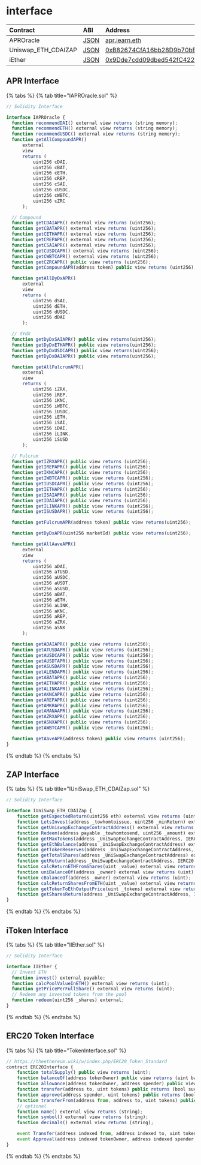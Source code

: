 # interface

| Contract | ABI | Address |
| :--- | :--- | :--- |
| APROracle | [JSON](https://github.com/yearn/apr-oracle/blob/master/build/contracts/APROracle.json) | [apr.iearn.eth](https://etherscan.io/address/0x97ff4a1b787ade6b94cca95b61f79417c673331d#code) |
| Uniswap\_ETH\_CDAIZAP | [JSON](https://github.com/yearn/zap/blob/master/build/contracts/UniSwap_ETH_CDAIZap.json) | [0xB82674CfA16bb28D9b70bEC830fF24BAEC6B1337](https://etherscan.io/address/0xb82674cfa16bb28d9b70bec830ff24baec6b1337#code) |
| iEther | [JSON](https://github.com/yearn/itoken/blob/master/build/contracts/IEther.json) | [0x9Dde7cdd09dbed542fC422d18d89A589fA9fD4C0](https://etherscan.io/address/0x9dde7cdd09dbed542fc422d18d89a589fa9fd4c0#code) |

## APR Interface

{% tabs %}
{% tab title="IAPROracle.sol" %}
```javascript
// Solidity Interface

interface IAPROracle {
  function recommendDAI() external view returns (string memory);
  function recommendETH() external view returns (string memory);
  function recommendUSDC() external view returns (string memory);
  function getAllCompoundAPR()
      external
      view
      returns (
          uint256 cDAI,
          uint256 cBAT,
          uint256 cETH,
          uint256 cREP,
          uint256 cSAI,
          uint256 cUSDC,
          uint256 cWBTC,
          uint256 cZRC
      );

  // Compound
  function getCDAIAPR() external view returns (uint256);
  function getCBATAPR() external view returns (uint256);
  function getCETHAPR() external view returns (uint256);
  function getCREPAPR() external view returns (uint256);
  function getCSAIAPR() external view returns (uint256);
  function getCUSDCAPR() external view returns (uint256);
  function getCWBTCAPR() external view returns (uint256);
  function getCZRCAPR() public view returns (uint256);
  function getCompoundAPR(address token) public view returns (uint256);

  function getAllDyDxAPR()
      external
      view
      returns (
          uint256 dSAI,
          uint256 dETH,
          uint256 dUSDC,
          uint256 dDAI
      );

  // dYdX
  function getDyDxSAIAPR() public view returns(uint256);
  function getDyDxETHAPR() public view returns(uint256);
  function getDyDxUSDCAPR() public view returns(uint256);
  function getDyDxDAIAPR() public view returns(uint256);

  function getAllFulcrumAPR()
      external
      view
      returns (
          uint256 iZRX,
          uint256 iREP,
          uint256 iKNC,
          uint256 iWBTC,
          uint256 iUSDC,
          uint256 iETH,
          uint256 iSAI,
          uint256 iDAI,
          uint256 iLINK,
          uint256 iSUSD
      );

  // Fulcrum
  function getIZRXAPR() public view returns (uint256);
  function getIREPAPR() public view returns (uint256);
  function getIKNCAPR() public view returns (uint256);
  function getIWBTCAPR() public view returns (uint256);
  function getIUSDCAPR() public view returns (uint256);
  function getIETHAPR() public view returns (uint256);
  function getISAIAPR() public view returns (uint256);
  function getIDAIAPR() public view returns (uint256);
  function getILINKAPR() public view returns (uint256);
  function getISUSDAPR() public view returns (uint256);

  function getFulcrumAPR(address token) public view returns(uint256);

  function getDyDxAPR(uint256 marketId) public view returns(uint256);

  function getAllAaveAPR()
      external
      view
      returns (
          uint256 aDAI,
          uint256 aTUSD,
          uint256 aUSDC,
          uint256 aUSDT,
          uint256 aSUSD,
          uint256 aBAT,
          uint256 aETH,
          uint256 aLINK,
          uint256 aKNC,
          uint256 aREP,
          uint256 aZRX,
          uint256 aSNX
      );

  function getADAIAPR() public view returns (uint256);
  function getATUSDAPR() public view returns (uint256);
  function getAUSDCAPR() public view returns (uint256);
  function getAUSDTAPR() public view returns (uint256);
  function getASUSDAPR() public view returns (uint256);
  function getALENDAPR() public view returns (uint256);
  function getABATAPR() public view returns (uint256);
  function getAETHAPR() public view returns (uint256);
  function getALINKAPR() public view returns (uint256);
  function getAKNCAPR() public view returns (uint256);
  function getAREPAPR() public view returns (uint256);
  function getAMKRAPR() public view returns (uint256);
  function getAMANAAPR() public view returns (uint256);
  function getAZRXAPR() public view returns (uint256);
  function getASNXAPR() public view returns (uint256);
  function getAWBTCAPR() public view returns (uint256);

  function getAaveAPR(address token) public view returns (uint256);
}
```
{% endtab %}
{% endtabs %}

## ZAP Interface

{% tabs %}
{% tab title="IUniSwap\_ETH\_CDAIZap.sol" %}
```javascript
// Solidity Interface

interface IUniSwap_ETH_CDAIZap {
    function getExpectedReturn(uint256 eth) external view returns (uint256);
    function LetsInvest(address _towhomtoissue, uint256 _minReturn) external payable returns (uint);
    function getUniswapExchangeContractAddress() external view returns (address);
    function Redeem(address payable _towhomtosend, uint256 _amount) external stopInEmergency returns (uint);
    function getMaxTokens(address _UniSwapExchangeContractAddress, IERC20 _ERC20TokenAddress, uint _value) external view returns (uint);
    function getEthBalance(address _UniSwapExchangeContractAddress) external view returns (uint);
    function getTokenReserves(address _UniSwapExchangeContractAddress, IERC20 _ERC20TokenAddress) external view returns (uint);
    function getTotalShares(address _UniSwapExchangeContractAddress) external view returns (uint);
    function getReturn(address _UniSwapExchangeContractAddress, IERC20 _ERC20TokenAddress, uint _value) external view returns (uint, uint, uint);
    function calcReturnETHFromShares(uint _value) external view returns (uint, uint, uint);
    function uniBalanceOf(address _owner) external view returns (uint);
    function cBalanceOf(address _owner) external view returns (uint);
    function calcReturnSharesFromETH(uint _value) external view returns (uint);
    function getTokenToEthOutputPrice(uint _tokens) external view returns (uint);
    function getSharesReturn(address _UniSwapExchangeContractAddress, IERC20 _ERC20TokenAddress, uint _ethValue) external view returns (uint);
}
```
{% endtab %}
{% endtabs %}

## iToken Interface

{% tabs %}
{% tab title="IIEther.sol" %}
```javascript
// Solidity Interface

interface IIEther {
  // Invest ETH
  function invest() external payable;
  function calcPoolValueInETH() external view returns (uint);
  function getPricePerFullShare() external view returns (uint);
  // Redeem any invested tokens from the pool
  function redeem(uint256 _shares) external;
}
```
{% endtab %}
{% endtabs %}

## ERC20 Token Interface

{% tabs %}
{% tab title="TokenInterface.sol" %}
```javascript
// https://theethereum.wiki/w/index.php/ERC20_Token_Standard
contract ERC20Interface {
    function totalSupply() public view returns (uint);
    function balanceOf(address tokenOwner) public view returns (uint balance);
    function allowance(address tokenOwner, address spender) public view returns (uint remaining);
    function transfer(address to, uint tokens) public returns (bool success);
    function approve(address spender, uint tokens) public returns (bool success);
    function transferFrom(address from, address to, uint tokens) public returns (bool success);
    // optional
    function name() external view returns (string);
    function symbol() external view returns (string);
    function decimals() external view returns (string);

    event Transfer(address indexed from, address indexed to, uint tokens);
    event Approval(address indexed tokenOwner, address indexed spender, uint tokens);
}
```
{% endtab %}
{% endtabs %}

